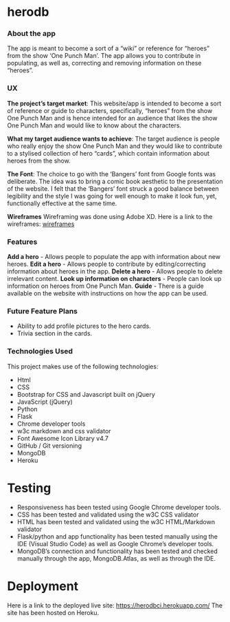 # herodb

### About the app
The app is meant to become a sort of a “wiki” or reference for “heroes” from the show ‘One Punch Man’. The app allows you to contribute in populating, as well as, correcting and removing information on these “heroes”.

### UX

**The project’s target market**: This website/app is intended to become a sort of reference or guide to characters, specifically, “heroes” from the show One Punch Man and is hence intended for an audience that likes the show One Punch Man and would like to know about the characters.

**What my target audience wants to achieve**: The target audience is people who really enjoy the show One Punch Man and they would like to contribute to a stylised collection of hero “cards”, which contain information about heroes from the show.

**The Font**: The choice to go with the ‘Bangers’ font from Google fonts was deliberate. The idea was to bring a comic book aesthetic to the presentation of the website. I felt that the ‘Bangers’ font struck a good balance between legibility and the style I was going for well enough to make it look fun, yet, functionally effective at the same time.

**Wireframes**
Wireframing was done using Adobe XD.  Here is a link to the wireframes: [wireframes](https://github.com/ablshk/herodb/tree/master/wireframes)

### Features
**Add a hero** - Allows people to populate the app with information about new heroes.
**Edit a hero** - Allows people to contribute by editing/correcting information about heroes in the app.
**Delete a hero** - Allows people to delete irrelevant content.
**Look up information on characters** - People can look up information on heroes from One Punch Man.
**Guide** - There is a guide available on the website with instructions on how the app can be used.

### Future Feature Plans
* Ability to add profile pictures to the hero cards.
* Trivia section in the cards.

### Technologies Used
This project makes use of the following technologies:
* Html
* CSS
* Bootstrap for CSS and Javascript built on jQuery
* JavaScript (jQuery)
* Python
* Flask
* Chrome developer tools
* w3c markdown and css validator
* Font Awesome Icon Library v4.7
* GitHub / Git versioning
* MongoDB
* Heroku

# Testing
* Responsiveness has been tested using Google Chrome developer tools.
* CSS has been tested and validated using the w3C CSS validator
* HTML has been tested and validated using the w3C HTML/Markdown validator
* Flask/python and app functionality has been tested manually using the IDE (Visual Studio Code) as well as Google Chrome’s developer tools.
* MongoDB’s connection and functionality has been tested and checked manually through the app, MongoDB.Atlas, as well as through the IDE.

# Deployment
Here is a link to the deployed live site: https://herodbci.herokuapp.com/
The site has been hosted on Heroku.